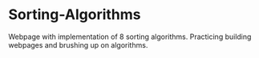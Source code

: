 # Sorting-Algorithms
Webpage with implementation of 8 sorting algorithms. Practicing building webpages and brushing up on algorithms. 
